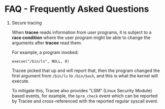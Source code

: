 # FAQ - Frequently Asked Questions

1. Secure tracing

    When **tracee** reads information from user programs, it is subject to a
    **race condition** where the user program might be able to change the arguments
    after **tracee** read them.

    For example, a program invoked:

    ```
    execve("/bin/ls", NULL, 0)
    ```

    Tracee picked that up and will report that, then the program changed the
    first argument from `/bin/ls` to `/bin/bash`, and this is what the kernel
    will execute.

    To mitigate this, Tracee also provides "LSM" (Linux Security Module) based
    events, for example, the `bprm_check` event which can be reported by Tracee
    and cross-referenced with the reported regular syscall event.
